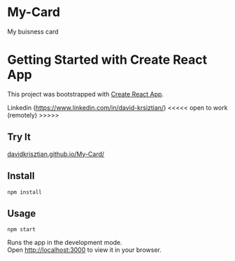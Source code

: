 # My-Card
My buisness card

# Getting Started with Create React App

This project was bootstrapped with [Create React App](https://github.com/facebook/create-react-app).


Linkedin (https://www.linkedin.com/in/david-krsiztian/)
<<<<< open to work (remotely)  >>>>>

Try It
---

[davidkrisztian.github.io/My-Card/](https://davidkrisztian.github.io/My-Card/)



Install
---

`npm install`



Usage
---

`npm start`

Runs the app in the development mode.\
Open [http://localhost:3000](http://localhost:3000) to view it in your browser.
